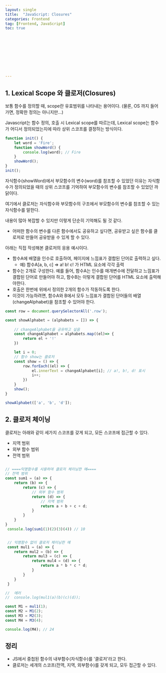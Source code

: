```yaml
---
layout: single
title:  "JavaScript: Closures"
categories: Frontend
tag: [Frontend, JavaScript]
toc: true 










---
```


## 1. Lexical Scope 와 클로저(Closures)

보통 함수를 정의할 때, scope란 유효범위를 나타내는 용어이다. (물론, OS 까지 들어가면, 정확한 정의는 아니지만...)

Javascript는 함수 정의, 호출 시 Lexical scope를 따르는데, Lexical scope는 함수가 어디서 정의되었는지에 따라 상위 스코프를 결정하는 방식이다.

```javascript
function init() {
    let word = 'Fire';
    function showWord() {
        console.log(word); // Fire
    }
    showWord();
}
init();
```

자식함수(showWord)에서 부모함수의 변수(word)를 참조할 수 있었던 이유는 자식함수가 정의되었을 때의 상위 스코프를 기억하여 부모함수의 변수를 참조할 수 있었던 까닭이다.

여기에서 클로저는 자식함수와 부모함수의 구조에서 부모함수의 변수를 참조할 수 있는 자식함수를 말한다.

내용이 많아 복잡할 수 있지만 이렇게 단순히 기억해도 될 것 같다.

- 어떠한 함수의 변수를 다른 함수에서도 공유하고 싶다면, 공유받고 싶은 함수를 클로저로 만들어 공유받을 수 있게 할 수 있다.



아래는 직접 작성해본 클로저의 응용 예시이다.

- 함수A에 배열을 인수로 호출하여, 페이지에 느낌표가 결합된 단어로 출력하고 싶다.
  - 예) 함수A[a, b, c] => a! b! c! 가 HTML 요소에 각각 출력
-  함수는 2개로 구성한다. 예를 들어, 함수A는 인수를 매개변수에 전달하고 느낌표가 결합된 단어로 만들어야 하고, 함수B는 이렇게 결합된 단어를 HTML 요소에 출력해야한다.
- 호출은 한번에 위에서 정의한 2개의 함수가 작동하도록 한다.
- 이것이 가능하려면, 함수A와 B에서 모두 느낌표가 결합된 단어들의 배열(changeAlphabet)을 참조할 수 있어야 한다.

```javascript
const row = document.querySelectorAll('.row');

const showAlphabet = (alphabets = []) => {
    
    // changeAlphabet을 공유하고 싶음
    const changeAlphabet = alphabets.map((el)=> { 
        return el + '!'
    })

    let i = 0;
    // 함수 show는 클로저
    const show = () => {
        row.forEach((el) => {
            el.innerText = changeAlphabet[i]; // a!, b!, d! 표시
            i++;
        })
    }
    show();
}

showAlphabet(['a', 'b', 'd']);
```









## 2. 클로저 체이닝

클로저는 아래와 같이 세가지 스코프를 갖게 되고, 모든 스코프에 접근할 수 있다.

- 지역 범위
- 외부 함수 범위
- 전역 범뮈

```javascript

// ====익명함수를 사용하여 클로저 체이닝한 예====
// 전역 범위
const sum1 = (a) => {
    return (b) => {
        return (c) => {
        	// 외부 함수 범위
            return (d) => {
            	// 지역 범위
                return a + b + c + d;
            }
        }
    }
}
 console.log(sum1(1)(2)(3)(4)) // 10


 // 익명함수 없이 클로저 체이닝한 예
 const mul1 = (a) => {
    return mul2 = (b) => {
        return mul3 = (c) => {
            return mul4 = (d) => {
                return a * b * c * d;
            }
        }
    }
 }

//  에러
//  console.log(mul1(a)(b)(c)(d));

const M1 = mul1(1);
const M2 = M1(2);
const M3 = M2(3);
const M4 = M3(4);

console.log(M4); // 24

```







## 정리

- JS에서 중첩된 함수의 내부함수(자식함수)를 '클로저'라고 한다.
- 클로저는 세개의 스코프(전역, 지역, 외부함수)를 갖게 되고, 모두 접근할 수 있다.






